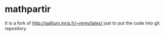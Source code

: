 mathpartir
==========

It is a fork of http://gallium.inria.fr/~remy/latex/ just to put the code into git repository.
